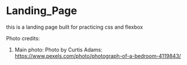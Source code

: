 # Landing_Page
this is a landing page built for practicing css and flexbox


Photo credits:
1. Main photo: 
Photo by Curtis Adams: https://www.pexels.com/photo/photograph-of-a-bedroom-4119843/